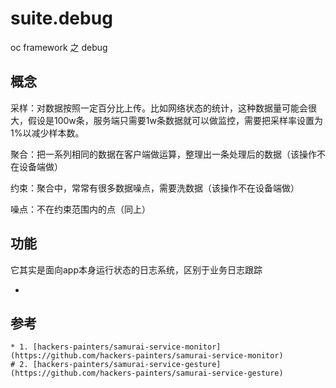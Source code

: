 # suite.debug
oc framework 之 debug

## 概念

采样：对数据按照一定百分比上传。比如网络状态的统计，这种数据量可能会很大，假设是100w条，服务端只需要1w条数据就可以做监控，需要把采样率设置为1%以减少样本数。

聚合：把一系列相同的数据在客户端做运算，整理出一条处理后的数据（该操作不在设备端做）

约束：聚合中，常常有很多数据噪点，需要洗数据（该操作不在设备端做）

噪点：不在约束范围内的点（同上）

## 功能

它其实是面向app本身运行状态的日志系统，区别于业务日志跟踪

*

## 参考

	* 1. [hackers-painters/samurai-service-monitor](https://github.com/hackers-painters/samurai-service-monitor)
	# 2. [hackers-painters/samurai-service-gesture](https://github.com/hackers-painters/samurai-service-gesture)
